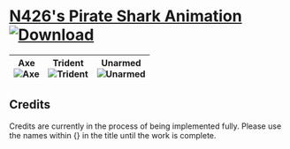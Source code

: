 # [N426's Pirate Shark Animation](https://github.com/Klokinator/FE-Repo/tree/main/Battle%20Animations/WIP%20Animations/N426's%20Pirate%20Shark%20Animation) [![Download](https://img.shields.io/badge/Download--red?style=social&logo=github)](https://minhaskamal.github.io/DownGit/#/home?url=https://github.com/Klokinator/FE-Repo/tree/main/Battle%20Animations/WIP%20Animations/N426's%20Pirate%20Shark%20Animation)

| <b>Axe</b><br/><img alt="Axe" src="https://raw.githubusercontent.com/Klokinator/FE-Repo/main/Battle%20Animations/WIP%20Animations/N426's%20Pirate%20Shark%20Animation/Axe/Axe.gif"/> | <b>Trident</b><br/><img alt="Trident" src="https://raw.githubusercontent.com/Klokinator/FE-Repo/main/Battle%20Animations/WIP%20Animations/N426's%20Pirate%20Shark%20Animation/Trident/Trident.gif"/> | <b>Unarmed</b><br/><img alt="Unarmed" src="https://raw.githubusercontent.com/Klokinator/FE-Repo/main/Battle%20Animations/WIP%20Animations/N426's%20Pirate%20Shark%20Animation/Unarmed/Unarmed.gif"/> |
| :---: | :---: | :---: |

## Credits

Credits are currently in the process of being implemented fully. Please use the names within {} in the title until the work is complete.

